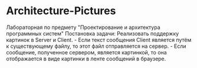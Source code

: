# Architecture-Pictures
Лабораторная по предмету "Проектирование и архитектура программных систем" 
Постановка задачи:
    Реализовать поддержку картинок в Server и Client.
    - Если текст сообщения Client является путём к существующему файлу, то этот файл                отправляется на сервер.
    - Если сообщение, полученное сервером, является картинкой, то она отображается в виде           картинки в ленте сообщений в браузере.
